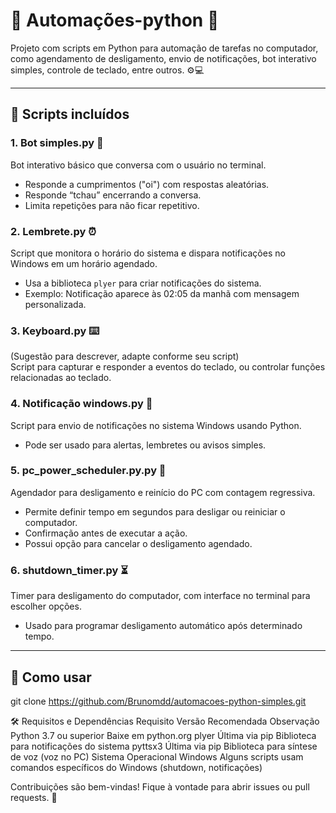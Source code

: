 # 🤖 Automações-python 🐍

Projeto com scripts em Python para automação de tarefas no computador, como agendamento de desligamento, envio de notificações, bot interativo simples, controle de teclado, entre outros. ⚙️💻

---

## 📂 Scripts incluídos

### 1. **Bot simples.py** 🤖  
Bot interativo básico que conversa com o usuário no terminal.  
- Responde a cumprimentos ("oi") com respostas aleatórias.  
- Responde “tchau” encerrando a conversa.  
- Limita repetições para não ficar repetitivo.  

### 2. **Lembrete.py** ⏰  
Script que monitora o horário do sistema e dispara notificações no Windows em um horário agendado.  
- Usa a biblioteca `plyer` para criar notificações do sistema.  
- Exemplo: Notificação aparece às 02:05 da manhã com mensagem personalizada.  

### 3. **Keyboard.py** ⌨️  
(Sugestão para descrever, adapte conforme seu script)  
Script para capturar e responder a eventos do teclado, ou controlar funções relacionadas ao teclado.  

### 4. **Notificação windows.py** 🔔  
Script para envio de notificações no sistema Windows usando Python.  
- Pode ser usado para alertas, lembretes ou avisos simples.  

### 5. **pc_power_scheduler.py.py** 🔌  
Agendador para desligamento e reinício do PC com contagem regressiva.  
- Permite definir tempo em segundos para desligar ou reiniciar o computador.  
- Confirmação antes de executar a ação.  
- Possui opção para cancelar o desligamento agendado.  

### 6. **shutdown_timer.py** ⏳  
Timer para desligamento do computador, com interface no terminal para escolher opções.  
- Usado para programar desligamento automático após determinado tempo.  

---

## 🚀 Como usar

git clone https://github.com/Brunomdd/automacoes-python-simples.git

🛠️ Requisitos e Dependências
Requisito	Versão Recomendada	Observação
Python	3.7 ou superior	Baixe em python.org
plyer	Última via pip	Biblioteca para notificações do sistema
pyttsx3	Última via pip	Biblioteca para síntese de voz (voz no PC)
Sistema Operacional	Windows	Alguns scripts usam comandos específicos do Windows (shutdown, notificações)


Contribuições são bem-vindas! Fique à vontade para abrir issues ou pull requests. 🙌








